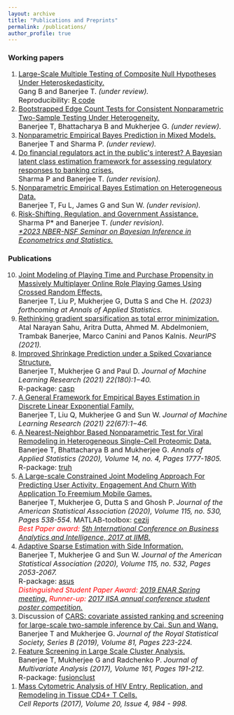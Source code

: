 ```yaml
---
layout: archive
title: "Publications and Preprints"
permalink: /publications/
author_profile: true
---
```

<h3>Working papers</h3>
<ol>
<li>
     <a href="https://arxiv.org/abs/2306.07362" target="_blank"><font size="3">Large-Scale Multiple Testing of Composite Null Hypotheses Under Heteroskedasticity.</font></a><br>
     <font size="3">Gang B and Banerjee T. <i>(under review).</i></font><br/>   
  <font size="3">Reproducibility: <a href="https://github.com/trambakbanerjee/HAMT_paper" target="_blank">R code</a></font><br>
</li>
 <li>
     <a href="https://arxiv.org/abs/2304.13848" target="_blank"><font size="3">Bootstrapped Edge Count Tests for Consistent Nonparametric Two-Sample Testing Under Heterogeneity.</font></a><br>
     <font size="3">Banerjee T, Bhattacharya B and Mukherjee G. <i>(under review).</i></font><br/>
 </li>
  <li>
     <a href="https://papers.ssrn.com/sol3/papers.cfm?abstract_id=4458738" target="_blank"><font size="3">Nonparametric Empirical Bayes Prediction in
Mixed Models.</font></a><br>
     <font size="3">Banerjee T and Sharma P. <i>(under review).</i></font><br/>     
</li>
<li>
     <a href="https://arxiv.org/pdf/2208.03908.pdf" target="_blank"><font size="3">Do financial regulators act in the public's interest? A Bayesian latent class estimation framework for assessing regulatory responses to banking crises.</font></a><br>
     <font size="3">Sharma P and Banerjee T. <i>(under revision).</i></font><br/>     
</li>
 <li>
     <a href="https://arxiv.org/pdf/2002.12586.pdf" target="_blank"><font size="3">Nonparametric Empirical Bayes Estimation on Heterogeneous Data.</font></a><br>
     <font size="3">Banerjee T, Fu L, James G and Sun W. <i>(under revision).</i></font><br/>
 </li>
 <li>
     <a href="https://www.kansascityfed.org/research/research-working-papers/risk-shifting-regulation-government-assistance-2019/" target="_blank"><font size="3">Risk-Shifting, Regulation, and Government Assistance.</font></a><br>
     <font size="3">Sharma P* and Banerjee T. <i>(under revision).</i></font><br/>
     <font size="3" color="red"><i> <a href="https://event.olin.wustl.edu/sbies" target="_blank">*2023 NBER-NSF Seminar on Bayesian Inference in Econometrics and Statistics.</a></i></font><br/>
 </li>    
  </ol>
  <h3>Publications</h3>
  <ol reversed>
    <li>
     <a href="https://trambakbanerjee.github.io/index#publications--articles-in-review" target="_blank"><font size="3">Joint Modeling of Playing Time and Purchase
Propensity in Massively Multiplayer Online Role Playing Games Using Crossed Random Effects.</font></a><br>
     <font size="3">Banerjee T, Liu P, Mukherjee G, Dutta S and Che H. <i>(2023) forthcoming at Annals of Applied Statistics.</i></font><br/>
 </li>
 <li>
     <a href="https://arxiv.org/abs/2108.00951" target="_blank"><font size="3">Rethinking gradient sparsification as total error minimization.</font></a><br>
     <font size="3">Atal Narayan Sahu, Aritra Dutta, Ahmed M. Abdelmoniem, Trambak Banerjee, Marco Canini and Panos Kalnis.<i> NeurIPS (2021).</i></font><br>
     </li>
 <li>
     <a href="https://jmlr.org/papers/v22/21-0006.html" target="_blank"><font size="3">Improved Shrinkage Prediction under a Spiked Covariance Structure.</font></a><br>
     <font size="3">Banerjee T, Mukherjee G and Paul D. <i> Journal of Machine Learning Research (2021) 22(180):1−40.</i></font><br>
     <font size="3">R-package: <a href="https://github.com/trambakbanerjee/casp#casp" target="_blank">casp</a></font><br/>
  </li>
 <li>
     <a href="https://www.jmlr.org/papers/v22/19-873.html" target="_blank"><font size="3">A General Framework for Empirical Bayes Estimation in Discrete Linear Exponential Family.</font></a><br>
     <font size="3">Banerjee T, Liu Q, Mukherjee G and Sun W. <i>Journal of Machine Learning Research (2021) 22(67):1−46.</i></font><br/>
 </li>
 <li>
     <a href="https://projecteuclid.org/euclid.aoas/1608346899"><font size="3">A Nearest-Neighbor Based Nonparametric Test for Viral Remodeling in Heterogeneous Single-Cell Proteomic Data.</font></a><br>
     <font size="3">Banerjee T, Bhattacharya B and Mukherjee G. <i>Annals of Applied Statistics (2020), Volume 14, no. 4, Pages 1777-1805.</i></font><br/>
     <font size="3">R-package: <a href="https://cran.r-project.org/web/packages/truh/index.html" target="_blank">truh</a></font><br>
 </li>
 <li>
     <a href="https://www.tandfonline.com/doi/full/10.1080/01621459.2019.1611584" target="_blank"><font size="3">A Large-scale Constrained Joint Modeling Approach For Predicting User Activity, Engagement And Churn With Application To Freemium Mobile Games.</font></a><br>
     <font size="3">Banerjee T, Mukherjee G, Dutta S and Ghosh P.</font>
     <font size="3"><i>Journal of the American Statistical Association (2020), Volume 115, no. 530, Pages 538-554.</i></font>
     <font size="3">MATLAB-toolbox: <a href="https://github.com/trambakbanerjee/cezij#what-is-cezij" target="_blank">cezij</a></font><br>
     <font size="3" color="red"><i>Best Paper award: <a href="http://dcal.iimb.ernet.in/baiconf2017/" target="_blank">5th International Conference on Business Analytics and Intelligence, 2017 at IIMB.</a></i></font><br/>
</li>
 <li><a href="https://www.tandfonline.com/doi/abs/10.1080/01621459.2019.1679639" target="_blank"><font size="3">Adaptive Sparse Estimation with Side Information.</font></a><br>
      <font size="3">Banerjee T, Mukherjee G and Sun W.</font>
      <font size="3"><i>Journal of the American Statistical Association (2020), Volume 115, no. 532, Pages 2053-2067.</i></font><br>
      <font size="3">R-package: <a href="https://github.com/trambakbanerjee/asus#asus" target="_blank">asus</a></font><br>
      <font size="3" color="red"><i>Distinguished Student Paper Award: <a href="https://enar.org/meetings/spring2019/index.cfm" target="_blank">2019 ENAR Spring meeting.</a></i></font><font size="3" color="red"><i> Runner-up: <a href="https://trambakbanerjee.github.io/utils/ASUS.pdf" target="_blank">2017 IISA annual conference student poster competition.</a></i></font><br/>
   </li>
 <li>
     <font size="3">Discussion of <a href="https://rss.onlinelibrary.wiley.com/doi/full/10.1111/rssb.12304" target="_blank">CARS: covariate assisted ranking and screening for large-scale two-sample inference by Cai, Sun and Wang.</a></font><br>
     <font size="3">Banerjee T and Mukherjee G.</font>
     <font size="3"><i>Journal of the Royal Statistical Society, Series B (2019), Volume 81, Pages 223-224.</i></font><br/>
 </li>
 <li>
     <a href="https://doi.org/10.1016/j.jmva.2017.08.001" target="_blank"><font size="3">Feature Screening in Large Scale Cluster Analysis.</font></a><br>
     <font size="3">Banerjee T, Mukherjee G and Radchenko P.</font>
     <font size="3"><i>Journal of Multivariate Analysis (2017), Volume 161, Pages 191-212.</i></font><br>
     <font size="3">R-package: <a href="https://github.com/trambakbanerjee/fusionclust#fusionclust" target="_blank">fusionclust</a></font><br/>
  </li>
 <li>
     <a href="https://www.ncbi.nlm.nih.gov/pubmed/28746881" target="_blank"><font size="3">Mass Cytometric Analysis of HIV Entry, Replication, and Remodeling in Tissue CD4+ T Cells.</font></a><br>
     <font size="3"><i>Cell Reports (2017), Volume 20, Issue 4, 984 - 998.</i></font><br/>
  </li>
 </ol>


